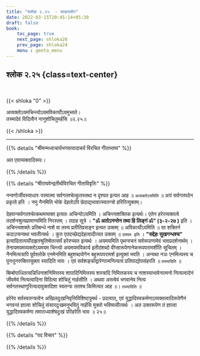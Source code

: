```yaml
---
title: "श्लोक २.२५  - साङ्ययोग"
date: 2022-03-15T20:45:14+05:30
draft: false
book:
    toc_page: true
    next_page: shloka26
    prev_page: shloka24
    menu : geeta_menu
---
```




## श्लोक २.२५ {class=text-center}

<br/>

{{< shloka  "0"  >}}

अव्यक्तोऽयमचिन्त्योऽयमविकार्योऽयमुच्यते।  
तस्मादेवं विदित्वैनं नानुशोचितुमर्हसि  ॥२.२५॥

{{< /shloka >}}

---


{{% details "श्रीमन्मध्वाचार्यभगवत्पादाचर्य विरचित  गीताभाष्य" %}}

अत एवाव्यक्तादिरूपः।

{{% /details %}}



{{% details "श्रीराघवेन्द्रतीर्थविरचित गीताविवृतिः" %}}

नन्वणोर्जीवस्याधारः परमात्मा सर्वगतश्चेत्कुतस्तथा न दृश्यत इत्यत
आह ॥ `अव्यक्तोऽयमिति` ॥ अयं सर्वगतपदेन प्रकृतो हरिः । ननु नैनमिति
भोके देहतोऽपि छेदाद्यभावात्स्वतन्त्रो हरिरित्युक्तम्‌।

देहवान्सर्वगतश्चेत्कथमव्यक्त इत्यतः अचिन्योऽयमिति । अचिन्त्यशक्तिक
इत्यर्थः। एतेन हरेरव्यक्तत्वे तदर्शनश्रुत्यप्रामाण्यमिति निरस्तम्‌ । तदाह सूत्रे ।
**"ॐ अतोऽनन्तेन तथा हि लिङ्गं ॐ" (३-२-२७ )** इति । अचिन्त्यशक्तेः
प्रतिबन्धे नाशे वा तस्य प्रतीतिप्रसङ्ग इत्यत उक्तम्‌ ॥ अविकार्योऽयमिति
॥ सा शक्तिर्न कदाऽप्यन्यथा भवतीत्यर्थः । कुत एतदच्छेद्यदेहत्वादीत्यत
उक्तम्‌ ॥ `उच्यत इति` । 
**"सद्देहः सुखगन्धश्च"** इत्यादितात्पर्योदाहृतश्रुतिष्वेतत्सर्वं हरेरुच्यत इत्यर्थः । अयमयमिति पृथग्वचनं सर्वरूपाणामेवं भावप्रदर्शनार्थम्‌ । 
तेनायमयमव्यक्तोऽयमयम चिन्त्यो
अयमयमविकार्य इतीदंशब्दो वीप्सारूपेणानेकरूपपरामर्शीति सूचितम्‌ ।
नैनमित्यत्रापि पूर्वश्लोके एनमेनमिति बहुशब्दयोगेन बहुरूपपरामर्श इत्युक्तं
भवति । अन्यथा नञः एनमित्यस्य च पुनःपुनरुक्तिरयुक्ता स्यादिति
भावः ।  एवं सर्वशङ्कोद्वारेणात्मनित्यत्वं प्रतिपाद्योपसंहरति ॥ `तस्मादिति` ॥

बिम्बोपाधितत्सन्निधिनाशनिमित्तस्य शापादिनिमित्तस्य शस्त्रादि निमित्तकस्य च नाशस्याभावेनात्मनो नित्यत्वादेनं जीवमेवं नित्यत्वादिना 
विदित्वा शोचितुं नार्हसीति । अथवा अस्त्वेवं भगवानेव नित्य
सर्वगतस्थाणुरित्यादावुक्तदिशा स्वतन्त्रः ततश्च किमित्यत
आह ॥। `तस्मादिति` ॥ 

हरेरेव सर्वस्वतन्त्रत्वेन अखिलदुःखनिवृत्तिविशिष्टपुमर्थ -
प्रदत्वात्‌, एवं युद्धादिस्वकर्मणाऽव्यक्तत्वादिरूपेणैनं भगवन्तं ज्ञात्वा शोचितुं
संसारदुःखमनुभवितुं नार्हसि मुक्तो भविष्यसीत्यर्थः । अत उक्तरूपेण तं
ज्ञात्वा युद्धादिस्वकर्मणा तमाराध्याशेषदुःखं परिहरेति भावः ॥ २५॥

{{% /details %}}



{{% details "पद विचार" %}}


{{% /details %}}
